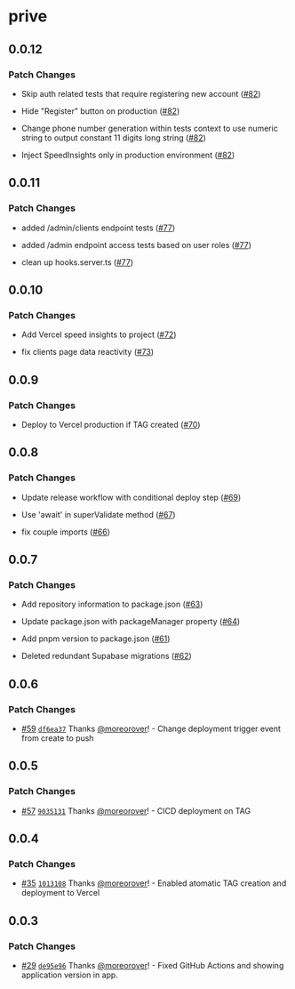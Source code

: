 # prive

## 0.0.12

### Patch Changes

- Skip auth related tests that require registering new account ([#82](https://github.com/moreorover/prive/pull/82))

- Hide "Register" button on production ([#82](https://github.com/moreorover/prive/pull/82))

- Change phone number generation within tests context to use numeric string to output constant 11 digits long string ([#82](https://github.com/moreorover/prive/pull/82))

- Inject SpeedInsights only in production environment ([#82](https://github.com/moreorover/prive/pull/82))

## 0.0.11

### Patch Changes

- added /admin/clients endpoint tests ([#77](https://github.com/moreorover/prive/pull/77))

- added /admin endpoint access tests based on user roles ([#77](https://github.com/moreorover/prive/pull/77))

- clean up hooks.server.ts ([#77](https://github.com/moreorover/prive/pull/77))

## 0.0.10

### Patch Changes

- Add Vercel speed insights to project ([#72](https://github.com/moreorover/prive/pull/72))

- fix clients page data reactivity ([#73](https://github.com/moreorover/prive/pull/73))

## 0.0.9

### Patch Changes

- Deploy to Vercel production if TAG created ([#70](https://github.com/moreorover/prive/pull/70))

## 0.0.8

### Patch Changes

- Update release workflow with conditional deploy step ([#69](https://github.com/moreorover/prive/pull/69))

- Use 'await' in superValidate method ([#67](https://github.com/moreorover/prive/pull/67))

- fix couple imports ([#66](https://github.com/moreorover/prive/pull/66))

## 0.0.7

### Patch Changes

- Add repository information to package.json ([#63](https://github.com/moreorover/prive/pull/63))

- Update package.json with packageManager property ([#64](https://github.com/moreorover/prive/pull/64))

- Add pnpm version to package.json ([#61](https://github.com/moreorover/prive/pull/61))

- Deleted redundant Supabase migrations ([#62](https://github.com/moreorover/prive/pull/62))

## 0.0.6

### Patch Changes

- [#59](https://github.com/moreorover/prive/pull/59) [`df6ea37`](https://github.com/moreorover/prive/commit/df6ea378f871b04379cb5314f8e1c064c8d74bdc) Thanks [@moreorover](https://github.com/moreorover)! - Change deployment trigger event from create to push

## 0.0.5

### Patch Changes

- [#57](https://github.com/moreorover/prive/pull/57) [`9035131`](https://github.com/moreorover/prive/commit/903513113aca97ec862ca3d0082f1bd530c66e13) Thanks [@moreorover](https://github.com/moreorover)! - CICD deployment on TAG

## 0.0.4

### Patch Changes

- [#35](https://github.com/moreorover/prive/pull/35) [`1013108`](https://github.com/moreorover/prive/commit/10131083530563f33336294f349daff1c020f3f8) Thanks [@moreorover](https://github.com/moreorover)! - Enabled atomatic TAG creation and deployment to Vercel

## 0.0.3

### Patch Changes

- [#29](https://github.com/moreorover/prive/pull/29) [`de95e96`](https://github.com/moreorover/prive/commit/de95e96832c1a0636efaf402d118ae300a743017) Thanks [@moreorover](https://github.com/moreorover)! - Fixed GitHub Actions and showing application version in app.
